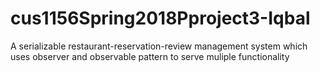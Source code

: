 # cus1156Spring2018Pproject3-Iqbal
A serializable restaurant-reservation-review management system which uses observer and observable pattern to serve muliple functionality
